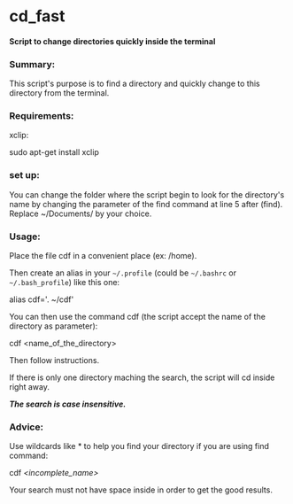 # cd_fast

#### Script to change directories quickly inside the terminal

### Summary:

This script's purpose is to find a directory and quickly change to this
 directory from the terminal.
 
### Requirements:

xclip:

sudo apt-get install xclip

### set up:

You can change the folder where the script begin to look for the
 directory's name by changing the parameter of the find command at line
 5 after (find). Replace ~/Documents/ by your choice.

### Usage:

Place the file cdf in a convenient place (ex: /home).

Then create an alias in your ```~/.profile``` (could be ```~/.bashrc```
 or ```~/.bash_profile```) like this one:

alias cdf='. ~/cdf'

You can then use the command cdf (the script accept the name of the
 directory as parameter):

cdf \<name_of_the_directory\>

Then follow instructions.

If there is only one directory maching the search, the script will cd 
inside right away.

***The search is case insensitive.***

### Advice:

Use wildcards like * to help you find your directory if you are using find command:

cdf *\<incomplete_name\>*

Your search must not have space inside in order to get the good results.



